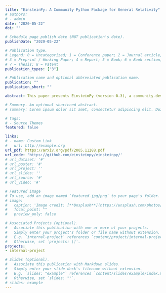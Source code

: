 ```yaml
---
title: "EinsteinPy: A Community Python Package for General Relativity"
# authors:
# - admin
date: "2020-05-22"
doi: ""

# Schedule page publish date (NOT publication's date).
publishDate: "2020-05-22"

# Publication type.
# Legend: 0 = Uncategorized; 1 = Conference paper; 2 = Journal article;
# 3 = Preprint / Working Paper; 4 = Report; 5 = Book; 6 = Book section;
# 7 = Thesis; 8 = Patent
publication_types: ["3"]

# Publication name and optional abbreviated publication name.
publication: ""
publication_short: ""

abstract: This paper presents EinsteinPy (version 0.3), a community-developed Python package for gravitational and relativistic astrophysics. Python is a free, easy to use a high-level programming language which has seen a huge expansion in the number of its users and developers in recent years. Specifically, a lot of recent studies show that the use of Python in Astrophysics and general physics has increased exponentially. We aim to provide a very high level of abstraction, an easy to use interface and pleasing user experience. EinsteinPy is developed keeping in mind the state of a theoretical gravitational physicist with little or no background in computer programming and trying to work in the field of numerical relativity or trying to use simulations in their research. Currently, EinsteinPy supports simulation of time-like and null geodesics and calculates trajectories in different background geometries some of which are Schwarzschild, Kerr, and KerrNewmann along with coordinate inter-conversion pipeline. It has a partially developed pipeline for plotting and visualization with dependencies on libraries like Plotly, matplotlib, etc. One of the unique features of EinsteinPy is a sufficiently developed symbolic tensor manipulation utilities which are a great tool in itself for teaching yourself tensor algebra which for many beginner students can be overwhelmingly tricky. EinsteinPy also provides few utility functions for hypersurface embedding of Schwarzschild spacetime which further will be extended to model gravitational lensing simulation.

# Summary. An optional shortened abstract.
# summary: Lorem ipsum dolor sit amet, consectetur adipiscing elit. Duis posuere tellus ac convallis placerat. Proin tincidunt magna sed ex sollicitudin condimentum.

# tags:
# - Source Themes
featured: false

links:
# - name: Custom Link
#   url: http://example.org
url_pdf: https://arxiv.org/pdf/2005.11288.pdf
url_code: 'https://github.com/einsteinpy/einsteinpy/'
# url_dataset: '#'
# url_poster: '#'
# url_project: ''
# url_slides: ''
# url_source: '#'
# url_video: '#'

# Featured image
# To use, add an image named `featured.jpg/png` to your page's folder. 
# image:
#   caption: 'Image credit: [**Unsplash**](https://unsplash.com/photos/s9CC2SKySJM)'
#   focal_point: ""
#   preview_only: false

# Associated Projects (optional).
#   Associate this publication with one or more of your projects.
#   Simply enter your project's folder or file name without extension.
#   E.g. `internal-project` references `content/project/internal-project/index.md`.
#   Otherwise, set `projects: []`.
projects:
- internal-project

# Slides (optional).
#   Associate this publication with Markdown slides.
#   Simply enter your slide deck's filename without extension.
#   E.g. `slides: "example"` references `content/slides/example/index.md`.
#   Otherwise, set `slides: ""`.
# slides: example
---
```


<!-- {{% alert note %}}
Click the *Slides* button above to demo Academic's Markdown slides feature.
{{% /alert %}}

Supplementary notes can be added here, including [code and math](https://sourcethemes.com/academic/docs/writing-markdown-latex/). -->
